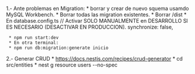 1.- Ante problemas en Migration:
     * borrar y crear de nuevo squema usamdo MySQL Workbench.
     * Borrar todas las migration existentes.
     * Borrar /dist
     * En database.config.ts
       // Activar SOLO MANUALMENTE en DESARROLLO SI ES NECESARIO (DESACTIVAR EN PRODUCCION).
          synchronize: false,

     * npm run start:dev
     * En otra terminal:
     * npm run db:migration:generate inicio


2.- Generar CRUD
     * https://docs.nestjs.com/recipes/crud-generator
     * cd src/entities
     * nest g resource users --no-spec